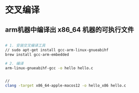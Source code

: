 # 交叉编译

## arm机器中编译出 x86_64 机器的可执行文件
``` bash

# 1. 安装交叉编译工具
// sudo apt-get install gcc-arm-linux-gnueabihf
brew install gcc-arm-embedded   

# 2. 编译
arm-linux-gnueabihf-gcc -o hello hello.c


// 
clang -target x86_64-apple-macos12 -o hello_x86 hello.c

```